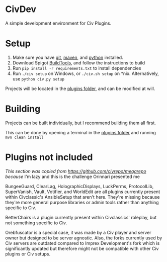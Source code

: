 # CivDev

A simple development environment for Civ Plugins.

# Setup

1. Make sure you have [git], [maven], and [python] installed.
2. Download Spigot [BuildTools], and follow the instructions to build
4. Run `pip install -r requirements.txt` to install dependencies
3. Run `./civ setup` on Windows, or `./civ.sh setup` on *nix. Alternatively, use `python civ.py setup`

Projects will be located in the [plugins folder], and can be modified at will.

# Building

Projects can be built individually, but I recommend building them all first.

This can be done by opening a terminal in the [plugins folder] and running `mvn clean install`

# Plugins not included

_This section was copied from https://github.com/civrepo/megarepo because_
I'm lazy and this is the challenge Orinnari presented me

BungeeGuard, ClearLag, HolographicDisplays, LuckPerms, ProtocolLib, SuperVanish, Vault, Votifier, and WorldEdit
are all plugins currently present within Civclassic's AnsibleSetup that aren't here.
They're missing because they're more general purpose libraries or admin tools rather than anything specific to Civ.

BetterChairs is a plugin currently present within Civclassics' roleplay, but not something specific to Civ.

Orebfuscator is a special case, it was made by a Civ player and server owner but designed to be server agnostic.
Also, the forks currently used by Civ servers are outdated compared to Imprex Development's fork which is significantly
updated but therefore might not be compatible with other Civ plugins or Civ setups.


[git]: https://git-scm.com/downloads
[maven]: https://maven.apache.org/download.cgi
[python]: https://www.python.org/downloads/

[BuildTools]: https://www.spigotmc.org/wiki/buildtools/

[plugins folder]: ./plugins